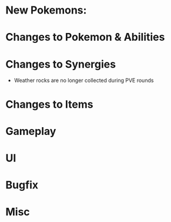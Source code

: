 # New Pokemons:

# Changes to Pokemon & Abilities

# Changes to Synergies

- Weather rocks are no longer collected during PVE rounds

# Changes to Items

# Gameplay

# UI

# Bugfix

# Misc
